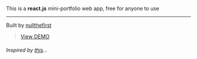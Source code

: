 This is a **react.js** mini-portfolio web app, free for anyone to use

- - -

Built by [nullthefirst](https://github.com/Usheninte)

> [View DEMO](https://github-highlights.netlify.com)

###### Inspired by [this](https://codepen.io/usheninte/full/KrBzeL/)...